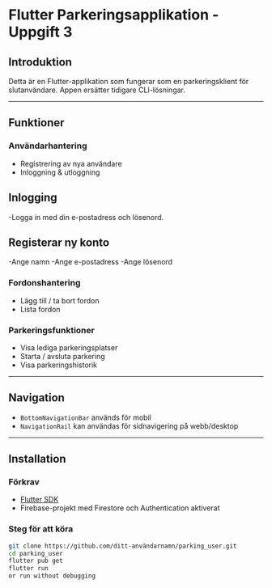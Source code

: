 # Flutter Parkeringsapplikation - Uppgift 3

## Introduktion

Detta är en Flutter-applikation som fungerar som en parkeringsklient för slutanvändare. Appen ersätter tidigare CLI-lösningar.

---

## Funktioner

### Användarhantering
-  Registrering av nya användare
-  Inloggning & utloggning
  ## Inlogging
  -Logga in med din e-postadress och lösenord.

## Registerar ny konto
 -Ange namn
 -Ange e-postadress
-Ange lösenord

###  Fordonshantering
-  Lägg till / ta bort fordon
-  Lista fordon

### Parkeringsfunktioner
-  Visa lediga parkeringsplatser
- Starta / avsluta parkering
-  Visa parkeringshistorik
----

## Navigation

- `BottomNavigationBar` används för mobil
- `NavigationRail` kan användas för sidnavigering på webb/desktop

---

## Installation

### Förkrav
- [Flutter SDK](https://flutter.dev/docs/get-started/install)
- Firebase-projekt med Firestore och Authentication aktiverat

###  Steg för att köra

```bash
git clone https://github.com/ditt-användarnamn/parking_user.git
cd parking_user
flutter pub get
flutter run
or run without debugging
